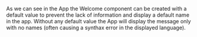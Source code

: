 As we can see in the App the Welcome component can be created with a default value to prevent the lack of information and display a default name in the app.
Without any default value the App will display the message only with no names (often causing a synthax error in the displayed language).